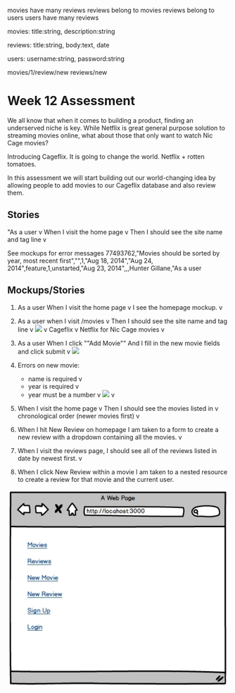 movies have many reviews
reviews belong to movies
reviews belong to users
users have many reviews

movies: title:string, description:string

reviews: title:string, body:text, date

users: username:string, password:string



movies/1/review/new
reviews/new

# Week 12 Assessment

We all know that when it comes to building a product, finding an underserved niche is key.
While Netflix is great general purpose solution to streaming movies online, what about
those that only want to watch Nic Cage movies?

Introducing Cageflix. It is going to change the world. Netflix + rotten tomatoes.

In this assessment we will start building out our world-changing idea by allowing people
to add movies to our Cageflix database and also review them.

## Stories

"As a user v
When I visit the home page v
Then I should see the site name and tag line v




See mockups for error messages
77493762,"Movies should be sorted by year, most recent first","",1,"Aug 18, 2014","Aug 24, 2014",feature,1,unstarted,"Aug 23, 2014",,,Hunter Gillane,"As a user



## Mockups/Stories




1. As a user
    When I visit the home page v
    I see the homepage mockup. v


2. As a user when I visit /movies v
    Then I should see the site name and tag line v
    <img src="project/images/01-home.png"> v
    Cageflix v
    Netflix for Nic Cage movies v


2. As a user When I click ""Add Movie""
    And I fill in the new movie fields and click submit v
    <img src="project/images/02-new-movie.png">

3. Errors on new movie:
    - name is required v
    - year is required v
    - year must be a number v
    <img src="project/images/03-errors.png"> v

4. When I visit the home page v
Then I should see the movies listed in v chronological order (newer movies first) v

5. When I hit New Review on homepage I am taken to a form to create a new review with a dropdown containing all the movies. v

5. When I visit the reviews page, I should see all of the reviews listed in date by newest first. v

6. When I click New Review within a movie I am taken to a nested resource to create a review for that movie and the current user.


<img src="project/images/nicholas_cage.pdf">
